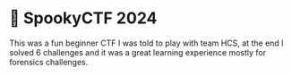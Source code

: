 # 👻 SpookyCTF 2024

This was a fun beginner CTF I was told to play with team HCS, at the end I solved 6 challenges and it was a great learning experience mostly for forensics challenges.

